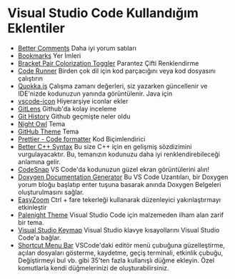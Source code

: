 # Visual Studio Code Kullandığım Eklentiler

- [Better Comments](https://marketplace.visualstudio.com/items?itemName=aaron-bond.better-comments) Daha iyi yorum satıları
- [Bookmarks](https://marketplace.visualstudio.com/items?itemName=alefragnani.Bookmarks) Yer İmleri
- [Bracket Pair Colorization Toggler](https://marketplace.visualstudio.com/items?itemName=dzhavat.bracket-pair-toggler) Parantez Çifti Renklendirme
- [Code Runner](https://marketplace.visualstudio.com/items?itemName=formulahendry.code-runner) Birden çok dil için kod parçacığını veya kod dosyasını çalıştırın
- [Quokka.js](https://marketplace.visualstudio.com/items?itemName=WallabyJs.quokka-vscode) Çalışma zamanı değerleri, siz yazarken güncellenir ve IDE'nizde kodunuzun yanında görüntülenir. Java için
- [vscode-icon](https://marketplace.visualstudio.com/items?itemName=vscode-icons-team.vscode-icons) Hiyerarşiye iconlar ekler
- [GitLens](https://marketplace.visualstudio.com/items?itemName=eamodio.gitlens) Github'da kolay inceleme
- [Git History](https://marketplace.visualstudio.com/items?itemName=donjayamanne.githistory) Github geçmişte neler oldu
- [Night Owl](https://marketplace.visualstudio.com/items?itemName=sdras.night-owl) Tema
- [GitHub Theme](https://marketplace.visualstudio.com/items?itemName=GitHub.github-vscode-theme) Tema
- [Prettier - Code formatter](https://marketplace.visualstudio.com/items?itemName=esbenp.prettier-vscode) Kod Biçimlendirici
- [Better C++ Syntax](https://marketplace.visualstudio.com/items?itemName=jeff-hykin.better-cpp-syntax) Bu size C++ için en gelişmiş sözdizimini vurgulayacaktır. Bu, temanızın kodunuzu daha iyi renklendirebileceği anlamına gelir.
- [CodeSnap](https://marketplace.visualstudio.com/items?itemName=adpyke.codesnap) VS Code'da kodunuzun güzel ekran görüntülerini alın!
- [Doxygen Documentation Generator](https://marketplace.visualstudio.com/items?itemName=cschlosser.doxdocgen) Bu VS Code Uzantıları, bir Doxygen yorum bloğu başlatıp enter tuşuna basarak anında Doxygen Belgeleri oluşturulmasını sağlar.
- [EasyZoom](https://marketplace.visualstudio.com/items?itemName=NabeelValley.easyzoom) Ctrl + fare tekerleği kullanarak düzenleyici yakınlaştırmayı etkinleştir
- [Palenight Theme](https://marketplace.visualstudio.com/items?itemName=whizkydee.material-palenight-theme) Visual Studio Code için malzemeden ilham alan zarif bir tema.
- [Visual Studio Keymap](https://marketplace.visualstudio.com/items?itemName=ms-vscode.vs-keybindings) Visual Studio klavye kısayollarını Visual Studio Code'a bağlar.
- [Shortcut Menu Bar](https://marketplace.visualstudio.com/items?itemName=jerrygoyal.shortcut-menu-bar) VSCode'daki editör menü çubuğuna güzelleştirme, açılan dosyaları gösterme, kaydetme, geçiş terminali, etkinlik çubuğu, Değiştirmeyi bul vb. gibi 35'ten fazla kullanışlı düğme ekleyin. Özel komutlarla kendi düğmelerinizi de oluşturabilirsiniz.
